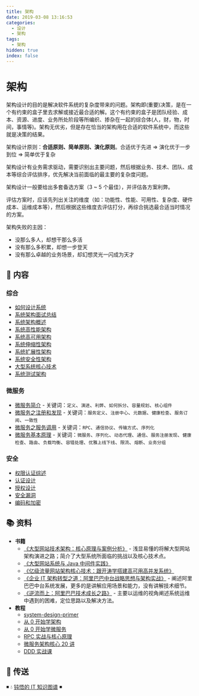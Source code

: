 ```yaml
---
title: 架构
date: 2019-03-08 13:16:53
categories:
  - 设计
  - 架构
tags:
  - 架构
hidden: true
index: false
---
```


# 架构

架构设计的目的是解决软件系统的复杂度带来的问题。架构即(重要)决策，是在一个有约束的盒子里去求解或接近最合适的解。这个有约束的盒子是团队经验、成本、资源、进度、业务所处阶段等所编织、掺杂在一起的综合体(人，财，物，时间，事情等)。架构无优劣，但是存在恰当的架构用在合适的软件系统中，而这些就是决策的结果。

架构设计原则：**合适原则、简单原则、演化原则**。合适优于先进 => 演化优于一步到位 => 简单优于复杂

架构设计有业务需求驱动，需要识别出主要问题，然后根据业务、技术、团队、成本等综合评估排序，优先解决当前面临的最主要的复杂度问题。

架构设计一般要给出多套备选方案（3 ~ 5 个最佳），并评估各方案利弊。

评估方案时，应该先列出关注的维度（如：功能性、性能、可用性、复杂度、硬件成本、运维成本等），然后根据这些维度去评估打分，再综合挑选最合适当时情况的方案。

架构失败的主因：

- 没那么多人，却想干那么多活
- 没有那么多积累，却想一步登天
- 没有那么卓越的业务场景，却幻想灵光一闪成为天才

## 📖 内容

### 综合

- [如何设计系统](00.综合/00.如何设计系统.md)
- [系统架构面试总结](00.综合/01.系统架构面试.md)
- [系统架构概述](00.综合/02.系统架构概述.md)
- [系统高性能架构](00.综合/03.系统高性能架构.md)
- [系统高可用架构](00.综合/04.系统高可用架构.md)
- [系统伸缩性架构](00.综合/05.系统伸缩性架构.md)
- [系统扩展性架构](00.综合/06.系统扩展性架构.md)
- [系统安全性架构](00.综合/07.系统安全性架构.md)
- [大型系统核心技术](00.综合/08.大型系统核心技术.md)
- [系统测试架构](00.综合/09.系统测试架构.md)

### 微服务

- [微服务简介](01.微服务/01.微服务简介.md) - 关键词：`定义`、`演进`、`利弊`、`如何拆分`、`容量规划`、`核心组件`
- [微服务之注册和发现](01.微服务/02.微服务之注册和发现.md) - 关键词：`服务定义`、`注册中心`、`元数据`、`健康检查`、`服务订阅`、`一致性`
- [微服务之服务调用](01.微服务/03.微服务之服务调用.md) - 关键词：`RPC`、`通信协议`、`传输方式`、`序列化`
- [微服务基本原理](01.微服务/10.微服务基本原理.md) - 关键词：`微服务`、`序列化`、`动态代理`、`通信`、`服务注册发现`、`健康检查`、`路由`、`负载均衡`、`容错处理`、`优雅上线下线`、`限流`、`熔断`、`业务分组`

### 安全

- [权限认证综述](02.安全/01.综述.md)
- [认证设计](02.安全/02.认证.md)
- [授权设计](02.安全/03.授权.md)
- [安全漏洞](02.安全/05.安全漏洞.md)
- [编码和加密](02.安全/06.编码和加密.md)

## 📚 资料

- **书籍**
  - [《大型网站技术架构：核心原理与案例分析》](https://item.jd.com/11322972.html) - 浅显易懂的将解大型网站架构演进之路；简介了大型系统所面临的挑战以及核心技术点。
  - [《大型网站系统与 Java 中间件实践》](https://item.jd.com/11449803.html)
  - [《亿级流量网站架构核心技术：跟开涛学搭建高可用高并发系统》](https://item.jd.com/12153914.html)
  - [《企业 IT 架构转型之道：阿里巴巴中台战略思想与架构实战》](https://item.jd.com/12176278.html) - 阐述阿里巴巴中台系统发展，更多的是讲解应用场景和能力，没有讲解技术细节。
  - [《逆流而上：阿里巴巴技术成长之路》](https://item.jd.com/12238227.html) - 主要以运维的视角阐述系统运维中遇到的困难，定位思路以及解决方法。
- **教程**
  - [system-design-primer](https://github.com/donnemartin/system-design-primer/blob/master/README-zh-Hans.md)
  - [从 0 开始学架构](https://time.geekbang.org/column/intro/100006601)
  - [从 0 开始学微服务](https://time.geekbang.org/column/intro/100014401)
  - [RPC 实战与核心原理](https://time.geekbang.org/column/intro/100046201)
  - [微服务架构核心 20 讲](https://time.geekbang.org/course/intro/100003901)
  - [DDD 实战课](https://time.geekbang.org/column/intro/100037301)

## 🚪 传送

◾ 💧 [钝悟的 IT 知识图谱](https://dunwu.github.io/) ◾